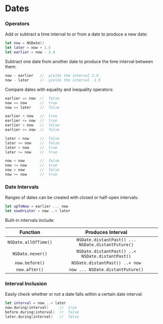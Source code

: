 Dates
=====


### Operators

Add or subtract a time interval to or from a date to produce a new date:

```swift
let now = NSDate()
let later = now + 1.5
let earlier = now - 2.4
```


Subtract one date from another date to produce the time interval between them:

```swift
now - earlier   //  yields the interval 2.4
now - later     //  yields the interval -1.5
```


Compare dates with equality and inequality operators:

```swift
earlier == now  //  false
now == now      //  true
now == later    //  false

earlier < now   //  true
earlier <= now  //  true
earlier > now   //  false
earlier >= now  //  false

later < now     //  false
later <= now    //  false
later > now     //  true
later >= now    //  true

now < now       //  false
now <= now      //  true
now > now       //  false
now >= now      //  true
```


### Date Intervals

Ranges of dates can be created with closed or half-open intervals:

```swift
let upToNow = earlier ... now
let nowOrLater = now ..< later
```

Built-in intervals include:

| Function | Produces Interval |
|:--------:|:-----------------:|
| `NSDate.allOfTime()` | `NSDate.distantPast() ... NSDate.distantFuture()` |
| `NSDate.never()` | `NSDate.distantPast() ..< NSDate.distantPast()` |
| `now.before()` | `NSDate.distantPast() ..< now` |
| `now.after()` | `now ... NSDate.distantFuture()` |


### Interval Inclusion

Easily check whether or not a date falls within a certain date interval:

```swift
let interval = now ..< later
now.during(interval)     //  true
before.during(interval)  //  false
later.during(interval)   //  false
```
